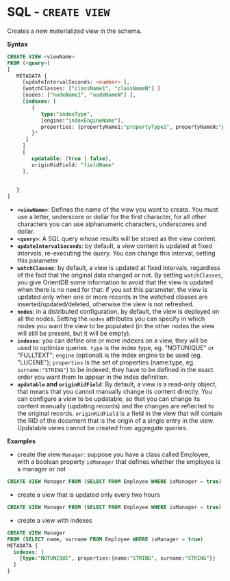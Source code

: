 
# SQL - `CREATE VIEW`

Creates a new materialized view in the schema.

**Syntax**

```sql
CREATE VIEW <viewName> 
FROM (<query>) 
[ 
   METADATA {
     [updateIntervalSeconds: <number> ],
     [watchClasses: ["className1", "classNameN"] ] 
     [nodes: ["nodeName1", "nodeNameN"] ],
     [indexes: [
        {
           type:"indexType", 
           [engine:"indexEngineName"], 
           properties: {propertyName1:"propertyType1", propertyNameN:"propertyTypeN"}
        }*
      ]
     ]
     [
        updatable: (true | false), 
        originRidField: "fieldName"
     ],
     

   } 
]
```

- **`<viewName>`**: Defines the name of the view you want to create.  You must use a letter, underscore or dollar for the first character, for all other characters you can use alphanumeric characters, underscores and dollar.
- **`<query>`**: A SQL query whose results will be stored as the view content.
- **`updateIntervalSeconds`**: by default, a view content is updated at fixed intervals, re-executing the query. 
You can change this interval, setting this parameter
- **`watchClasses`**: by default, a view is updated at fixed intervals, regardless of the fact that the original data changed or not. 
By setting `watchClasses`, you give OrientDB some information to avoid that the view is updated when there is no need for that: if you
set this parameter, the view is updated only when one or more records in the watched classes are inserted/updated/deleted, otherwise the 
view is not refreshed.
- **`nodes`**: in a distributed configuration, by default, the view is deployed on all the nodes. Setting the `nodes` attributes you can specify
in which nodes you want the view to be populated (in the other nodes the view will still be present, but it will be empty).
- **`indexes`**: you can define one or more indexes on a view, they will be used to optimize queries. `type` is the index type, eg. "NOTUNIQUE" or 
"FULLTEXT"; `engine` (optional) is the index engine to be used (eg. "LUCENE"); `properties` is the set of properties (name:type, eg. `surname:"STRING"`) to be indexed, they have to 
be defined in the exact order you want them to appear in the index definition. 
- **`updatable` and `originRidField`**: By default, a view is a read-only object, that means that you cannot manually change its content directly.
You can configure a view to be updatable, so that you can change its content manually (updating records) and the changes are reflected to the original
records. `originRidField` is a field in the view that will contain the RID of the document that is the origin of a single entry in the view.
Updatable views cannot be created from aggregate queries.

**Examples**

- create the view `Manager`: suppose you have a class called Employee, with a boolean property `isManager` that defines whether the
employee is a manager or not

```SQL
CREATE VIEW Manager FROM (SELECT FROM Employee WHERE isManager = true)
```

- create a view that is updated only every two hours

```SQL
CREATE VIEW Manager FROM (SELECT FROM Employee WHERE isManager = true) METADATA {updateIntervalSeconds:2*60*60}
```

- create a view with indexes

```SQL
CREATE VIEW Manager 
FROM (SELECT name, surname FROM Employee WHERE isManager = true) 
METADATA {
  indexes: [
    {type:"NOTUNIQUE", properties:{name:"STRING", surname:"STRING"}}
  ]
}
```

